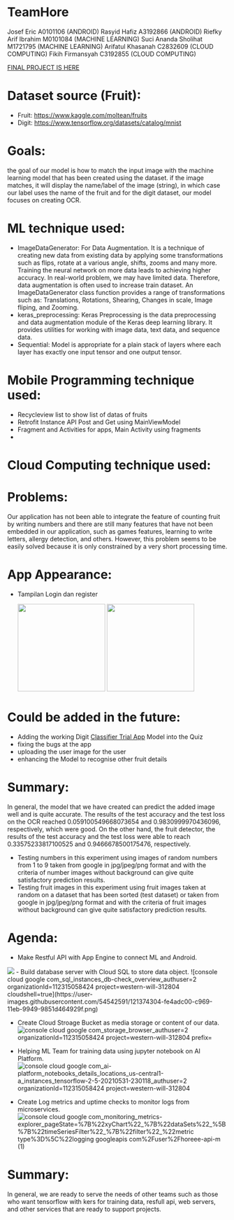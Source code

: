 # TeamHore
Josef Eric A0101106 (ANDROID)
Rasyid Hafiz A3192866 (ANDROID)
Riefky Arif Ibrahim M0101084 (MACHINE LEARNING)
Suci Ananda Sholihat M1721795 (MACHINE LEARNING)
Arifatul Khasanah C2832609 (CLOUD COMPUTING)
Fikih Firmansyah C3192855 (CLOUD COMPUTING)

[FINAL PROJECT IS HERE](https://github.com/joseferic/TeamHore/tree/main/Mobile%20Development/PastiinUI)

# Dataset source (Fruit):
 - Fruit: https://www.kaggle.com/moltean/fruits
 - Digit: https://www.tensorflow.org/datasets/catalog/mnist

# Goals:
the goal of our model is how to match the input image with the machine learning model that has been created using the dataset. if the image matches, it will display the name/label of the image (string), in which case our label uses the name of the fruit and for the digit dataset, our model focuses on creating OCR.

# ML technique used:
 - ImageDataGenerator: For Data Augmentation. It is a technique of creating new data from existing data by applying some transformations such as flips, rotate at a various angle, shifts, zooms and many more. Training the neural network on more data leads to achieving higher accuracy. In real-world problem, we may have limited data. Therefore, data augmentation is often used to increase train dataset. An ImageDataGenerator class function provides a range of transformations such as: Translations, Rotations, Shearing, Changes in scale, Image fliping, and Zooming.
 - keras_preprocessing: Keras Preprocessing is the data preprocessing and data augmentation module of the Keras deep learning library. It provides utilities for working with image data, text data, and sequence data.
 - Sequential: Model is appropriate for a plain stack of layers where each layer has exactly one input tensor and one output tensor.

# Mobile Programming technique used:
- Recycleview list to show list of datas of fruits
- Retrofit Instance API Post and Get using MainViewModel
- Fragment and Activities for apps, Main Activity using fragments 
-

# Cloud Computing technique used:

# Problems:
Our application has not been able to integrate the feature of counting fruit by writing numbers and there are still many features that have not been embedded in our application, such as games features, learning to write letters, allergy detection, and others. However, this problem seems to be easily solved because it is only constrained by a very short processing time.

# App Appearance:
 - Tampilan Login dan register
 
    <img src="https://user-images.githubusercontent.com/80331973/121385638-7cf84700-c973-11eb-97de-90344630cde9.png" width="200"> <img src="https://user-images.githubusercontent.com/80331973/121385668-841f5500-c973-11eb-8e3b-b7ff6b77c5e8.png" width="200">

# Could be added in the future:
 - Adding the working Digit [Classifier Trial App](https://github.com/joseferic/TeamHore/tree/main/Mobile%20Development/digit_classifier) Model into the Quiz 
 - fixing the bugs at the app
 - uploading the user image for the user
 - enhancing the Model to recognise other fruit details 

# Summary:
In general, the model that we have created can predict the added image well and is quite accurate. The results of the test accuracy and the test loss on the OCR reached 0.059100549668073654 and 0.9830999970436096, respectively, which were good. On the other hand, the fruit detector, the results of the test accuracy and the test loss were able to reach 0.33575233817100525 and 0.9466678500175476, respectively.

 - Testing numbers in this experiment using images of random numbers from 1 to 9 taken from google in jpg/jpeg/png format and with the criteria of number images without background can give quite satisfactory prediction results.
 - Testing fruit images in this experiment using fruit images taken at random on a dataset that has been sorted (test dataset) or taken from google in jpg/jpeg/png format and with the criteria of fruit images without background can give quite satisfactory prediction results.

# Agenda:
 -  Make Restful API with App Engine to connect ML and Android.
<img src="https://user-images.githubusercontent.com/54542591/121374228-eecb9300-c969-11eb-9646-f8e6010cd57f.png" >
 -  Build database server with Cloud SQL to store data object.
![console cloud google com_sql_instances_db-check_overview_authuser=2 organizationId=112315058424 project=western-will-312804 cloudshell=true](https://user-images.githubusercontent.com/54542591/121374304-fe4adc00-c969-11eb-9949-9851d464929f.png)

 -  Create Cloud Stroage Bucket as media storage or content of our data.
![console cloud google com_storage_browser_authuser=2 organizationId=112315058424 project=western-will-312804 prefix=](https://user-images.githubusercontent.com/54542591/121374362-09057100-c96a-11eb-92b3-b9b3ed50411f.png)

 -  Helping ML Team for training data using jupyter notebook on AI Platform.
![console cloud google com_ai-platform_notebooks_details_locations_us-central1-a_instances_tensorflow-2-5-20210531-230118_authuser=2 organizationId=112315058424 project=western-will-312804](https://user-images.githubusercontent.com/54542591/121374433-16226000-c96a-11eb-9651-0e40b4bf16c0.png)

 -  Create Log metrics and uptime checks to monitor logs from microservices.
![console cloud google com_monitoring_metrics-explorer_pageState=%7B%22xyChart%22_%7B%22dataSets%22_%5B%7B%22timeSeriesFilter%22_%7B%22filter%22_%22metric type%3D%5C%22logging googleapis com%2Fuser%2Fhoreee-api-m (1)](https://user-images.githubusercontent.com/54542591/121374509-25a1a900-c96a-11eb-8781-eee5136b4bf1.png)


# Summary:
In general, we are ready to serve the needs of other teams such as those who want tensorflow with kers for training data, resfull api, web servers, and other services that are ready to support projects.
